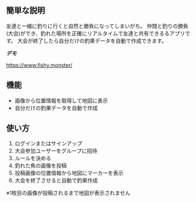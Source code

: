 ## 簡単な説明

友達と一緒に釣りに行くと自然と勝負になってしまいがち。 
仲間と釣りの勝負(大会)ができ、釣れた場所を正確にリアルタイムで友達と共有できるるアプリです。
大会が終了したら自分だけの釣果データを自動で作成できます。
 
***デモ***
 
https://www.fishy.monster/
 
## 機能
  
- 画像から位置情報を取得して地図に表示
- 自分だけの釣果データを自動で作成
 
## 使い方
 
1. ログインまたはサインアップ
2. 大会参加ユーザーをグループに招待
3. ルールを決める
4. 釣れた魚の画像を投稿
5. 投稿画像の位置情報から地図にマーカーを表示
6. 大会を終了させると自動で釣果作成

※1枚目の画像が投稿されるまで地図が表示されません
